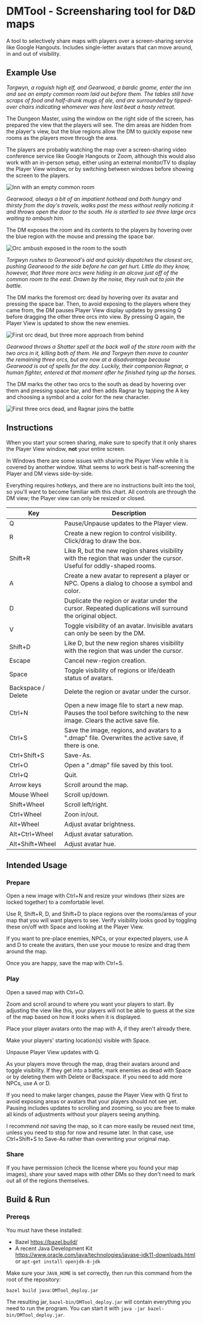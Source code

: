 # DMTool - Screensharing tool for D&D maps

A tool to selectively share maps with players over a screen-sharing service like
Google Hangouts. Includes single-letter avatars that can move around, in and out
of visibility.

## Example Use

*Torgwyn, a roguish high elf, and Gearwood, a bardic gnome, enter the inn and
see an empty common room laid out before them. The tables still have scraps of
food and half-drunk mugs of ale, and are surrounded by tipped-over chairs
indicating whomever was here last beat a hasty retreat.*

The Dungeon Master, using the window on the right side of the screen, has
prepared the view that the players will see. The dim areas are hidden from the
player's view, but the blue regions allow the DM to quickly expose new rooms as
the players move through the area.

The players are probably watching the map over a screen-sharing video conference
service like Google Hangouts or Zoom, although this would also work with an
in-person setup, either using an external monitor/TV to display the Player View
window, or by switching between windows before showing the screen to the
players.

![Inn with an empty common room](img/DMToolEnterInn.png?raw=true)

*Gearwood, always a bit of an impatient hothead and both hungry and thirsty from
the day's travels, walks past the mess without really noticing it and throws
open the door to the south. He is startled to see three large orcs waiting to
ambush him.*

The DM exposes the room and its contents to the players by hovering over the
blue region with the mouse and pressing the space bar.

![Orc ambush exposed in the room to the south](img/DMToolDiscoverOrcs.png?raw=true)

*Torgwyn rushes to Gearwood's aid and quickly dispatches the closest orc,
pushing Gearwood to the side before he can get hurt. Little do they know,
however, that three more orcs were hiding in an alcove just off of the common
room to the east. Drawn by the noise, they rush out to join the battle.*

The DM marks the foremost orc dead by hovering over its avatar and pressing the
space bar. Then, to avoid exposing to the players where they came from, the DM
pauses Player View display updates by pressing Q before dragging the other three
orcs into view. By pressing Q again, the Player View is updated to show the new
enemies.

![First orc dead, but three more approach from behind](img/DMToolOrcBattle.png?raw=true)

*Gearwood throws a Shatter spell at the back wall of the store room with the two
orcs in it, killing both of them. He and Torgwyn then move to counter the
remaining three orcs, but are now at a disadvantage because Gearwood is out of
spells for the day. Luckily, their companion Ragnar, a human fighter, entered
at that moment after he finished tying up the horses.*

The DM marks the other two orcs to the south as dead by hovering over them and
pressing space bar, and then adds Ragnar by tapping the A key and choosing a
symbol and a color for the new character.

![First three orcs dead, and Ragnar joins the battle](img/DMToolOrcsHalfDefeated.png?raw=true)

## Instructions

When you start your screen sharing, make sure to specify that it only
shares the Player View window, **not** your entire screen.

In Windows there are some issues with sharing the Player View while it is
covered by another window. What seems to work best is half-screening the
Player and DM views side-by-side.

Everything requires hotkeys, and there are no instructions built into the
tool, so you'll want to become familiar with this chart. All controls are
through the DM view; the Player view can only be resized or closed.

| Key | Description |
|-----|-------------|
| Q   | Pause/Unpause updates to the Player view. |
| R   | Create a new region to control visibility. Click/drag to draw the box. |
| Shift+R | Like R, but the new region shares visibility with the region that was under the cursor. Useful for oddly-shaped rooms. |
| A   | Create a new avatar to represent a player or NPC. Opens a dialog to choose a symbol and color. |
| D   | Duplicate the region or avatar under the cursor. Repeated duplications will surround the original object. |
| V   | Toggle visibility of an avatar. Invisible avatars can only be seen by the DM. |
| Shift+D | Like D, but the new region shares visibility with the region that was under the cursor. |
| Escape | Cancel new-region creation. |
| Space | Toggle visibility of regions or life/death status of avatars. |
| Backspace / Delete | Delete the region or avatar under the cursor. |
| Ctrl+N | Open a new image file to start a new map. Pauses the tool before switching to the new image. Clears the active save file. |
| Ctrl+S | Save the image, regions, and avatars to a ".dmap" file. Overwrites the active save, if there is one. |
| Ctrl+Shift+S | Save-As. |
| Ctrl+O | Open a ".dmap" file saved by this tool. |
| Ctrl+Q | Quit. |
| Arrow keys | Scroll around the map. |
| Mouse Wheel | Scroll up/down. |
| Shift+Wheel | Scroll left/right. |
| Ctrl+Wheel | Zoon in/out. |
| Alt+Wheel | Adjust avatar brightness. |
| Alt+Ctrl+Wheel | Adjust avatar saturation. |
| Alt+Shift+Wheel | Adjust avatar hue. |

## Intended Usage

### Prepare

Open a new image with Ctrl+N and resize your windows (their sizes are locked
together) to a comfortable level.

Use R, Shift+R, D, and Shift+D to place regions over the rooms/areas of your map
that you will want players to see. Verify visibility looks good by toggling
these on/off with Space and looking at the Player View.

If you want to pre-place enemies, NPCs, or your expected players, use A and D to
create the avatars, then use your mouse to resize and drag them around the map.

Once you are happy, save the map with Ctrl+S.

### Play

Open a saved map with Ctrl+O.

Zoom and scroll around to where you want your players to start. By adjusting the
view like this, your players will not be able to guess at the size of the map
based on how it looks when it is displayed.

Place your player avatars onto the map with A, if they aren't already there.

Make your players' starting location(s) visible with Space.

Unpause Player View updates with Q.

As your players move through the map, drag their avatars around and toggle
visibility. If they get into a battle, mark enemies as dead with Space or by
deleting them with Delete or Backspace. If you need to add more NPCs, use A or
D.

If you need to make larger changes, pause the Player View with Q first to avoid
exposing areas or avatars that your players should not see yet. Pausing includes
updates to scrolling and zooming, so you are free to make all kinds of
adjustments without your players seeing anything.

I recommend *not* saving the map, so it can more easily be reused next time,
unless you need to stop for now and resume later. In that case, use
Ctrl+Shift+S to Save-As rather than overwriting your original map.

### Share

If you have permission (check the license where you found your map images),
share your saved maps with other DMs so they don't need to mark out all of the
regions themselves.

## Build & Run

### Prereqs

You must have these installed:
 * Bazel
   https://bazel.build/
 * A recent Java Development Kit
   https://www.oracle.com/java/technologies/javase-jdk11-downloads.html
   or
   `apt-get install openjdk-8-jdk`

Make sure your `JAVA_HOME` is set correctly, then run this command from the
root of the repository:
```bash
bazel build java:DMTool_deploy.jar
```

The resulting jar, `bazel-bin/DMTool_deploy.jar` will contain everything you
need to run the program. You can start it with
`java -jar bazel-bin/DMTool_deploy.jar`.
